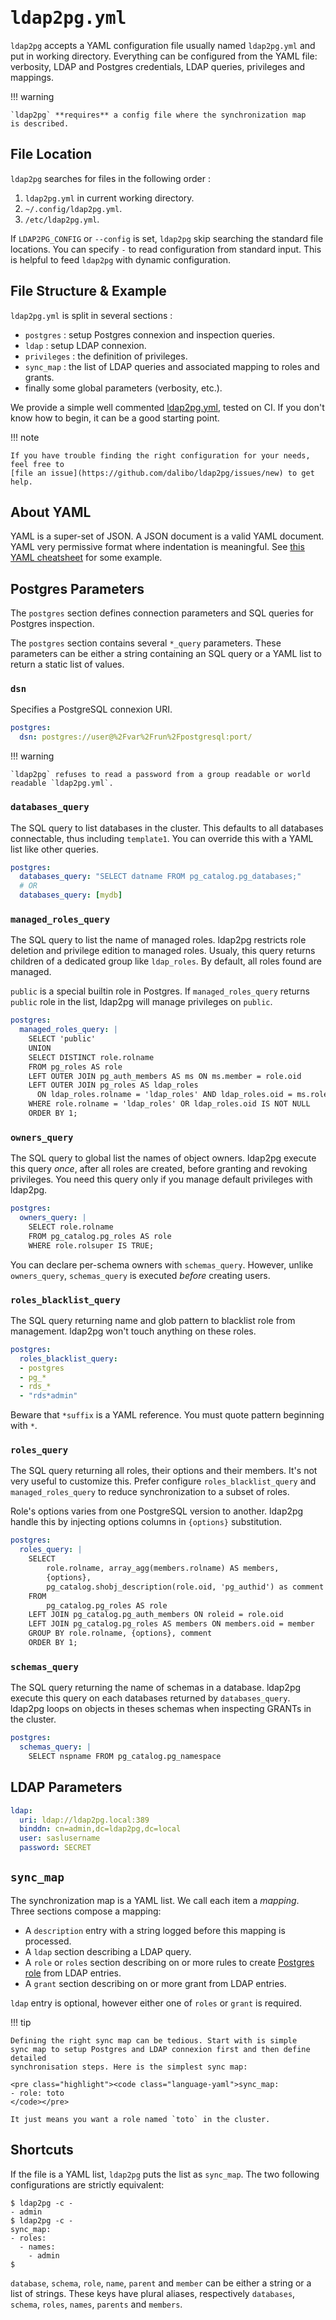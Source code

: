 <!-- markdownlint-disable MD033 MD041 MD046 -->

<h1><tt>ldap2pg.yml</tt></h1>

`ldap2pg` accepts a YAML configuration file usually named `ldap2pg.yml` and put
in working directory. Everything can be configured from the YAML file:
verbosity, LDAP and Postgres credentials, LDAP queries, privileges and
mappings.

!!! warning

    `ldap2pg` **requires** a config file where the synchronization map
    is described.


## File Location

`ldap2pg` searches for files in the following order :

1. `ldap2pg.yml` in current working directory.
2. `~/.config/ldap2pg.yml`.
3. `/etc/ldap2pg.yml`.

If `LDAP2PG_CONFIG` or `--config` is set, `ldap2pg` skip searching the standard
file locations. You can specify `-` to read configuration from standard input.
This is helpful to feed `ldap2pg` with dynamic configuration.


## File Structure & Example

`ldap2pg.yml` is split in several sections :

- `postgres` : setup Postgres connexion and inspection queries.
- `ldap` : setup LDAP connexion.
- `privileges` : the definition of privileges.
- `sync_map` : the list of LDAP queries and associated mapping to roles and
  grants.
- finally some global parameters (verbosity, etc.).

We provide a simple well commented
[ldap2pg.yml](https://github.com/dalibo/ldap2pg/blob/master/ldap2pg.yml), tested
on CI. If you don't know how to begin, it can be a good starting point.

!!! note

    If you have trouble finding the right configuration for your needs, feel free to
    [file an issue](https://github.com/dalibo/ldap2pg/issues/new) to get help.


## About YAML

YAML is a super-set of JSON. A JSON document is a valid YAML document. YAML very
permissive format where indentation is meaningful. See [this YAML
cheatsheet](https://medium.com/@kenichishibata/yaml-to-json-cheatsheet-c3ac3ef519b8)
for some example.


## Postgres Parameters

The `postgres` section defines connection parameters and SQL queries for
Postgres inspection.

The `postgres` section contains several `*_query` parameters. These parameters
can be either a string containing an SQL query or a YAML list to return a
static list of values.


### `dsn`

Specifies a PostgreSQL connexion URI.

``` yaml
postgres:
  dsn: postgres://user@%2Fvar%2Frun%2Fpostgresql:port/
```

!!! warning

    `ldap2pg` refuses to read a password from a group readable or world
    readable `ldap2pg.yml`.


### `databases_query`

The SQL query to list databases in the cluster. This defaults to all databases
connectable, thus including `template1`. You can override this with a YAML
list like other queries.

``` yaml
postgres:
  databases_query: "SELECT datname FROM pg_catalog.pg_databases;"
  # OR
  databases_query: [mydb]
```


### `managed_roles_query`

The SQL query to list the name of managed roles. ldap2pg restricts role
deletion and privilege edition to managed roles. Usualy, this query returns
children of a dedicated group like `ldap_roles`. By default, all roles found
are managed.

`public` is a special builtin role in Postgres. If `managed_roles_query`
returns `public` role in the list, ldap2pg will manage privileges on `public`.

``` yaml
postgres:
  managed_roles_query: |
    SELECT 'public'
    UNION
    SELECT DISTINCT role.rolname
    FROM pg_roles AS role
    LEFT OUTER JOIN pg_auth_members AS ms ON ms.member = role.oid
    LEFT OUTER JOIN pg_roles AS ldap_roles
      ON ldap_roles.rolname = 'ldap_roles' AND ldap_roles.oid = ms.roleid
    WHERE role.rolname = 'ldap_roles' OR ldap_roles.oid IS NOT NULL
    ORDER BY 1;
```


### `owners_query`

The SQL query to global list the names of object owners. ldap2pg execute this
query *once*, after all roles are created, before granting and revoking
privileges. You need this query only if you manage default privileges with
ldap2pg.

``` yaml
postgres:
  owners_query: |
    SELECT role.rolname
    FROM pg_catalog.pg_roles AS role
    WHERE role.rolsuper IS TRUE;
```

You can declare per-schema owners with `schemas_query`. However, unlike
`owners_query`, `schemas_query` is executed *before* creating users.


### `roles_blacklist_query`

The SQL query returning name and glob pattern to blacklist role from
management. ldap2pg won't touch anything on these roles.

``` yaml
postgres:
  roles_blacklist_query:
  - postgres
  - pg_*
  - rds_*
  - "rds*admin"
```

Beware that `*suffix` is a YAML reference. You must quote pattern beginning
with `*`.


### `roles_query`

The SQL query returning all roles, their options and their members. It's not
very useful to customize this. Prefer configure `roles_blacklist_query` and
`managed_roles_query` to reduce synchronization to a subset of roles.

Role's options varies from one PostgreSQL version to another. ldap2pg handle
this by injecting options columns in `{options}` substitution.

``` yaml
postgres:
  roles_query: |
    SELECT
        role.rolname, array_agg(members.rolname) AS members,
        {options},
        pg_catalog.shobj_description(role.oid, 'pg_authid') as comment
    FROM
        pg_catalog.pg_roles AS role
    LEFT JOIN pg_catalog.pg_auth_members ON roleid = role.oid
    LEFT JOIN pg_catalog.pg_roles AS members ON members.oid = member
    GROUP BY role.rolname, {options}, comment
    ORDER BY 1;
```


### `schemas_query`

The SQL query returning the name of schemas in a database. ldap2pg execute this
query on each databases returned by `databases_query`. ldap2pg loops on objects
in theses schemas when inspecting GRANTs in the cluster.

``` yaml
postgres:
  schemas_query: |
    SELECT nspname FROM pg_catalog.pg_namespace
```


## LDAP Parameters

``` yaml
ldap:
  uri: ldap://ldap2pg.local:389
  binddn: cn=admin,dc=ldap2pg,dc=local
  user: saslusername
  password: SECRET
```


## `sync_map`

The synchronization map is a YAML list. We call each item a *mapping*. Three
sections compose a mapping:

- A `description` entry with a string logged before this mapping is processed.
- A `ldap` section describing a LDAP query.
- A `role` or `roles` section describing on or more rules to create [Postgres
  role](https://www.postgresql.org/docs/current/static/user-manag.html) from
  LDAP entries.
- A `grant` section describing on or more grant from LDAP entries.

`ldap` entry is optional, however either one of `roles` or `grant` is required.

!!! tip

    Defining the right sync map can be tedious. Start with is simple
    sync map to setup Postgres and LDAP connexion first and then define detailed
    synchronisation steps. Here is the simplest sync map:

    <pre class="highlight"><code class="language-yaml">sync_map:
    - role: toto
    </code></pre>

    It just means you want a role named `toto` in the cluster.


## Shortcuts

If the file is a YAML list, `ldap2pg` puts the list as `sync_map`. The two
following configurations are strictly equivalent:

``` console
$ ldap2pg -c -
- admin
$ ldap2pg -c -
sync_map:
- roles:
  - names:
    - admin
$
```

`database`, `schema`, `role`, `name`, `parent` and `member` can be either a
string or a list of strings. These keys have plural aliases, respectively
`databases`, `schema`, `roles`, `names`, `parents` and `members`.

<!-- Local Variables: -->
<!-- ispell-dictionary: "american" -->
<!-- End: -->
